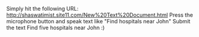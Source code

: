 Simply hit the following URL:
http://shaswatimist.site11.com/New%20Text%20Document.html
Press the microphone button and speak text like "Find hospitals near John"
Submit the text
Find five hospitals near John :)
